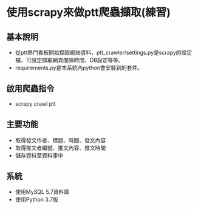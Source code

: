 
# 使用scrapy來做ptt爬蟲擷取(練習)

## 基本說明
* 從ptt熱門看板開始擷取網站資料，ptt_crawler/settings.py是scrapy的設定檔，可設定擷取網頁間隔時間、DB設定等等。
* requirements.py是本系統內python會安裝到的套件。

## 啟用爬蟲指令
* scrapy crawl ptt

## 主要功能
* 取得發文作者、標題、時間、發文內容
* 取得推文者編號、推文內容、推文時間
* 儲存資料至資料庫中

## 系統
* 使用MySQL 5.7資料庫
* 使用Python 3.7版
